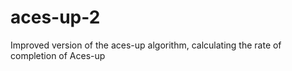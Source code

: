 # aces-up-2
Improved version of the aces-up algorithm, calculating the rate of completion of Aces-up

